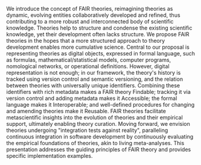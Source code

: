 We introduce the concept of FAIR theories, reimagining theories as dynamic, evolving entities collaboratively developed and refined, thus contributing to a more robust and interconnected body of scientific knowledge.
Theories help to structure and condense the existing scientific knowledge, yet their development often lacks structure.
We propose FAIR theories in the hopes that a more structured approach to theory development enables more cumulative science.
Central to our proposal is representing theories as digital objects, expressed in formal language, such as formulas, mathematical/statistical models, computer programs, nomological networks, or operational definitions. 
However, digital representation is not enough; in our framework, the theory's history is tracked using version control and semantic versioning, and the relation between theories with universally unique identifiers.
Combining these identifiers with rich metadata makes a FAIR theory Findable; tracking it via version control and adding metadata makes it Accessible; the formal language makes it Interoperable; and well-defined procedures for changing and amending theories make it Reusable.
FAIR theories facilitate metascientific insights into the evolution of theories and their empirical support, ultimately enabling theory curation.
Moving forward, we envision theories undergoing "integration tests against reality", paralleling continuous integration in software development by continuously evaluating the empirical foundations of theories, akin to living meta-analyses. 
This presentation addresses the guiding principles of FAIR theory and provides specific implementation examples.
